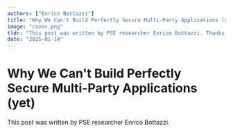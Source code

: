 ```yaml
---
authors: ["Enrico Bottazzi"]
title: "Why We Can't Build Perfectly Secure Multi-Party Applications (yet)"
image: "cover.png"
tldr: "This post was written by PSE researcher Enrico Bottazzi. Thanks to Pia Park for discussions and reviews."
date: "2025-01-14"
---
```


# Why We Can't Build Perfectly Secure Multi-Party Applications (yet)

This post was written by PSE researcher Enrico Bottazzi.
